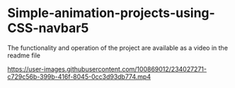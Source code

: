 # Simple-animation-projects-using-CSS-navbar5
The functionality and operation of the project are available as a video in the readme file


https://user-images.githubusercontent.com/100869012/234027271-c729c56b-399b-416f-8045-0cc3d93db774.mp4

